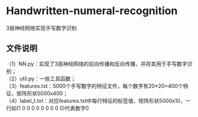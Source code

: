 # Handwritten-numeral-recognition
3层神经网络实现手写数字识别

## 文件说明
（1）NN.py：实现了3层神经网络的前向传播和反向传播，并将其用于手写数字识别；<br>
（2）util.py：一些工具函数；<br>
（3）features.txt：5000个手写数字的特征文件，每个数字有20*20=400个特征，矩阵形状5000x400；<br>
（4）label_t.txt：对应features.txt中每行特征的标签值，矩阵形状5000x10，一行如(1 0 0 0 0 0 0 0 0 0)代表数字0<br>

